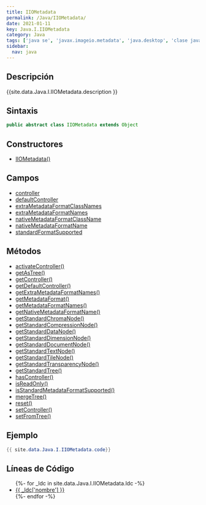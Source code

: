 ```yaml
---
title: IIOMetadata
permalink: /Java/IIOMetadata/
date: 2021-01-11
key: Java.I.IIOMetadata
category: Java
tags: ['java se', 'javax.imageio.metadata', 'java.desktop', 'clase java', 'Java 1.0']
sidebar: 
  nav: java
---
```


## Descripción
{{site.data.Java.I.IIOMetadata.description }}

## Sintaxis
~~~java
public abstract class IIOMetadata extends Object
~~~

## Constructores
* [IIOMetadata()](/Java/IIOMetadata/IIOMetadata/)

## Campos
* [controller](/Java/IIOMetadata/controller)
* [defaultController](/Java/IIOMetadata/defaultController)
* [extraMetadataFormatClassNames](/Java/IIOMetadata/extraMetadataFormatClassNames)
* [extraMetadataFormatNames](/Java/IIOMetadata/extraMetadataFormatNames)
* [nativeMetadataFormatClassName](/Java/IIOMetadata/nativeMetadataFormatClassName)
* [nativeMetadataFormatName](/Java/IIOMetadata/nativeMetadataFormatName)
* [standardFormatSupported](/Java/IIOMetadata/standardFormatSupported)

## Métodos
* [activateController()](/Java/IIOMetadata/activateController)
* [getAsTree()](/Java/IIOMetadata/getAsTree)
* [getController()](/Java/IIOMetadata/getController)
* [getDefaultController()](/Java/IIOMetadata/getDefaultController)
* [getExtraMetadataFormatNames()](/Java/IIOMetadata/getExtraMetadataFormatNames)
* [getMetadataFormat()](/Java/IIOMetadata/getMetadataFormat)
* [getMetadataFormatNames()](/Java/IIOMetadata/getMetadataFormatNames)
* [getNativeMetadataFormatName()](/Java/IIOMetadata/getNativeMetadataFormatName)
* [getStandardChromaNode()](/Java/IIOMetadata/getStandardChromaNode)
* [getStandardCompressionNode()](/Java/IIOMetadata/getStandardCompressionNode)
* [getStandardDataNode()](/Java/IIOMetadata/getStandardDataNode)
* [getStandardDimensionNode()](/Java/IIOMetadata/getStandardDimensionNode)
* [getStandardDocumentNode()](/Java/IIOMetadata/getStandardDocumentNode)
* [getStandardTextNode()](/Java/IIOMetadata/getStandardTextNode)
* [getStandardTileNode()](/Java/IIOMetadata/getStandardTileNode)
* [getStandardTransparencyNode()](/Java/IIOMetadata/getStandardTransparencyNode)
* [getStandardTree()](/Java/IIOMetadata/getStandardTree)
* [hasController()](/Java/IIOMetadata/hasController)
* [isReadOnly()](/Java/IIOMetadata/isReadOnly)
* [isStandardMetadataFormatSupported()](/Java/IIOMetadata/isStandardMetadataFormatSupported)
* [mergeTree()](/Java/IIOMetadata/mergeTree)
* [reset()](/Java/IIOMetadata/reset)
* [setController()](/Java/IIOMetadata/setController)
* [setFromTree()](/Java/IIOMetadata/setFromTree)

## Ejemplo
~~~java
{{ site.data.Java.I.IIOMetadata.code}}
~~~

## Líneas de Código
<ul>
{%- for _ldc in site.data.Java.I.IIOMetadata.ldc -%}
   <li>
       <a href="{{_ldc['url'] }}">{{ _ldc['nombre'] }}</a>
   </li>
{%- endfor -%}
</ul>
